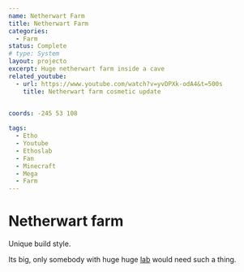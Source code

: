 ```yaml
---
name: Netherwart Farm
title: Netherwart Farm
categories:
  - Farm
status: Complete
# type: System
layout: projecto
excerpt: Huge netherwart farm inside a cave
related_youtube:
  - url: https://www.youtube.com/watch?v=yvDPXk-odA4&t=500s
    title: Netherwart farm cosmetic update 
  

coords: -245 53 108 

tags:
  - Etho
  - Youtube
  - Ethoslab
  - Fan
  - Minecraft
  - Mega
  - Farm
---
```


# Netherwart farm
Unique build style.

Its big, only somebody with huge huge [lab](/ethoslab) would need such a thing.
